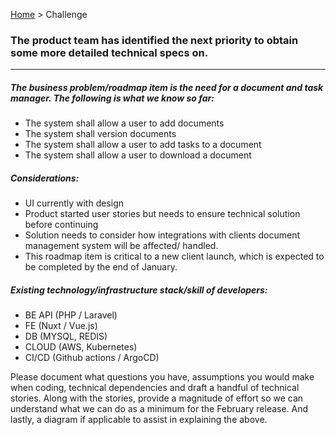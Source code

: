 [Home](readme.md) > Challenge

### The product team has identified the next priority to obtain some more detailed technical specs on.

---

##### The business problem/roadmap item is the need for a document and task manager. The following is what we know so far:
- The system shall allow a user to add documents
- The system shall version documents
- The system shall allow a user to add tasks to a document
- The system shall allow a user to download a document

##### Considerations:
- UI currently with design
- Product started user stories but needs to ensure technical solution before continuing
- Solution needs to consider how integrations with clients document management system will be affected/ handled.
- This roadmap item is critical to a new client launch, which is expected to be completed by the end of January.

##### Existing technology/infrastructure stack/skill of developers:
- BE API (PHP / Laravel)
- FE (Nuxt / Vue.js)
- DB (MYSQL, REDIS)
- CLOUD (AWS, Kubernetes)
- CI/CD (Github actions / ArgoCD)

Please document what questions you have, assumptions you would make when coding, technical dependencies and draft a handful of technical stories. Along with the stories, provide a magnitude of effort so we can understand what we can do as a minimum for the February release. And lastly, a diagram if applicable to assist in explaining the above.
